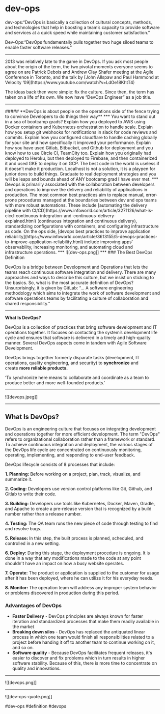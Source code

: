 # dev-ops
dev-ops:“DevOps is basically a collection of cultural concepts, methods, and technologies that help in boosting a team’s capacity to provide software and services at a quick speed while maintaining customer satisfaction.”

Dev-Ops:“DevOps fundamentally pulls together two huge siloed teams to enable faster software releases.”
<hr>
2013 was relatively late to the game in DevOps. If you ask most people about the origin of the term, the two pivotal moments everyone seems to agree on are Patrick Debois and Andrew Clay Shafer meeting at the Agile Conference in Toronto, and the talk by [John Allspaw and Paul Hammond at Velocity ‘09](https://www.youtube.com/watch?v=LdOe18KhtT4)

The ideas back then were simple: fix the culture. Since then, the term has taken on a life of its own. We now have “DevOps Engineer” as a job title.
<hr>
##### **DevOps is about people on the operations side of the fence trying to convince Developers to do things their way**
***
You want to stand out in a sea of bootcamp grads? Explain how you deployed to AWS using Docker containers and Kubernetes orchestration to handle scale. Explain how you setup git webhooks for notifications in slack for code reviews and commits. Explain how you configured cloudflare to handle caching globally for your site and how specifically it improved your performance. Explain how you have used Gitlab, Bitbucket, and Github for deployment and you know how to use Circle CI, TeamCity too. Explain how you originally had deployed to Heroku, but then deployed to Firebase, and then containerized it and used GKE to deploy it on GCP. The best code in the world is useless if it doesn’t make it production. Localhost is not a solution, it is a playpen for junior devs to build things. Graduate to real deployment strategies and you will be leaps and bounds ahead of ANY bootcamp grad I have ever met.
***
Devops is primarily associated with the collaboration between developers and operations to improve the delivery and reliability of applications in production. The most common best practices aim to replace manual, error-prone procedures managed at the boundaries between dev and ops teams with more robust automations. These include [automating the delivery pipeline with CI/CD](https://www.infoworld.com/article/3271126/what-is-cicd-continuous-integration-and-continuous-delivery-explained.html) (continuous integration and continuous delivery), standardizing configurations with containers, and configuring infrastructure as code. On the ops side, [devops best practices to improve application reliability](https://www.infoworld.com/article/3613155/5-devops-practices-to-improve-application-reliability.html) include improving apps’ observability, increasing monitoring, and automating cloud and infrastructure operations.
***
![[dev-ops.png]]
***
### The Best DevOps Definition

DevOps is a bridge between Development and Operations that lets the teams reach continuous software integration and delivery. There are many approaches and ways to describe this culture, but we insist on sticking to the basics. So, what is the most accurate definition of DevOps? Unsurprisingly, it is given by GitLab: “… A software engineering methodology which aims to integrate the work of software development and software operations teams by facilitating a culture of collaboration and shared responsibility.”
***
**What Is DevOps?**

DevOps is a collection of practices that bring software development and IT operations together. It focuses on contacting the system’s development life cycle and ensures that software is delivered in a timely and high-quality manner. Several DevOps aspects come in tandem with Agile Software Development.

DevOps brings together formerly disparate tasks (development, IT operations, quality engineering, and security) to **synchronize** and create **more reliable products.**

‘To synchronize here means to collaborate and coordinate as a team to produce better and more well-founded products.’
***
![[devops.jpeg]]
***
## What Is DevOps?  

DevOps is an engineering culture that focuses on integrating development and operations together for more efficient development. The term "DevOps" refers to organizational collaboration rather than a framework or standard. To achieve continuous integration and deployment, the various stages of the DevOps life cycle are concentrated on continuously monitoring, operating, implementing, and responding to end-user feedback.

DevOps lifecycle consists of 8 processes that include:

**1. Planning:** Before working on a project, plan, track, visualize, and summarize it.

**2. Coding:** Developers use version control platforms like Git, Github, and Gitlab to write their code.

**3. Building:** Developers use tools like Kubernetes, Docker, Maven, Gradle, and Apache to create a pre-release version that is recognized by a build number rather than a release number.

**4. Testing:** The QA team runs the new piece of code through testing to find and resolve bugs.

**5. Release:** In this step, the built process is planned, scheduled, and controlled in a new setting.

**6. Deploy:** During this stage, the deployment procedure is ongoing. It is done in a way that any modifications made to the code at any point shouldn't have an impact on how a busy website operates.

**7. Operate:** The product or application is supplied to the customer for usage after it has been deployed, where he can utilize it for his everyday needs.

**8. Monitor:** The operation team will address any improper system behavior or problems discovered in production during this period.

### Advantages of DevOps

-   **Faster Delivery** - DevOps principles are always known for faster iteration and standardized processes that make them readily available in the market
-   **Breaking down silos** - DevOps has replaced the antiquated linear process in which one team would finish all responsibilities related to a project before handing it off to another team to continue working on it, and so on.
-   **Software quality** - Because DevOps facilitates frequent releases, it's easier to discover and fix problems which in turn results in higher software stability. Because of this, there is more time to concentrate on quality and innovations.
***
![[devops.png]]
***
![[dev-ops-quote.png]]

#dev-ops
#definition 
#devops